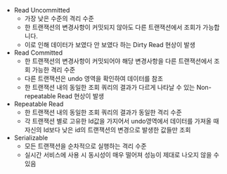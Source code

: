 - Read Uncommitted
  - 가장 낮은 수준의 격리 수준
  - 한 트랜잭션의 변경사항이 커밋되지 않아도 다른 트랜잭션에서 조회가 가능합니다.
  - 이로 인해 데이터가 보였다 안 보였다 하는 Dirty Read 현상이 발생
- Read Committed
  - 한 트랜잭션의 변경사항이 커밋되어야 해당 변경사항을 다른 트랜잭션에서 조회 가능한 격리 수준
  - 다른 트랜잭션은 undo 영역을 확인하여 데이터를 참조
  - 한 트랜잭션 내의 동일한 조회 쿼리의 결과가 다르게 나타날 수 있는 Non-repeatable Read 현상이 발생
- Repeatable Read
  - 한 트랜잭션 내의 동일한 조회 쿼리의 결과가 동일한 격리 수준
  - 각 트랜잭션 별로 고유한 Id값을 가지어서 undo영역에서 데이터를 가져올 때 자신의 Id보다 낮은 id의 트랜잭션의 변경으로 발생한 값들만 조회
- Serializable
  - 모든 트랜잭션을 순차적으로 실행하는 격리 수준
  - 실시간 서비스에 사용 시 동시성이 매우 떨어져 성능이 제대로 나오지 않을 수 있음
